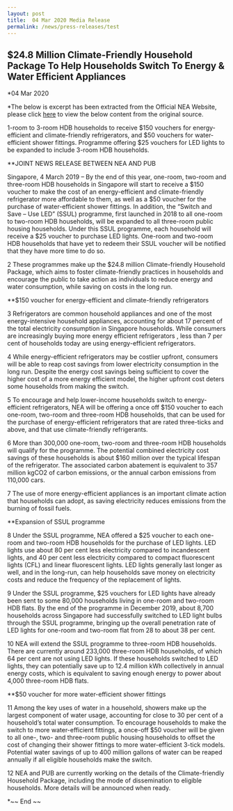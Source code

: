 ```yaml
---
layout: post
title:  04 Mar 2020 Media Release 
permalink: /news/press-releases/test
---
```

## $24.8 Million Climate-Friendly Household Package To Help Households Switch To Energy & Water Efficient Appliances
*04 Mar 2020

*The below is excerpt has been extracted from the Official NEA Website, please click [here](https://www.nea.gov.sg/media/news/news/index/climate-friendly-household-package-to-help-households) to view the below content from the original source.

1-room to 3-room HDB households to receive $150 vouchers for energy-efficient and climate-friendly refrigerators, and $50 vouchers for water-efficient shower fittings. Programme offering $25 vouchers for LED lights to be expanded to include 3-room HDB households.

**JOINT NEWS RELEASE BETWEEN NEA AND PUB

Singapore, 4 March 2019 – By the end of this year, one-room, two-room and three-room HDB households in Singapore will start to receive a $150 voucher to make the cost of an energy-efficient and climate-friendly refrigerator more affordable to them, as well as a $50 voucher for the purchase of water-efficient shower fittings. In addition, the “Switch and Save – Use LED” (SSUL) programme, first launched in 2018 to all one-room to two-room HDB households, will be expanded to all three-room public housing households. Under this SSUL programme, each household will receive a $25 voucher to purchase LED lights. One-room and two-room HDB households that have yet to redeem their SSUL voucher will be notified that they have more time to do so.

2     These programmes make up the $24.8 million Climate-friendly Household Package, which aims to foster climate-friendly practices in households and encourage the public to take action as individuals to reduce energy and water consumption, while saving on costs in the long run.

**$150 voucher for energy-efficient and climate-friendly refrigerators

3     Refrigerators are common household appliances and one of the most energy-intensive household appliances, accounting for about 17 percent of the total electricity consumption  in Singapore households. While consumers are increasingly buying more energy efficient refrigerators , less than 7 per cent of households today are using energy-efficient refrigerators.   

4     While energy-efficient refrigerators may be costlier upfront, consumers will be able to reap cost savings from lower electricity consumption in the long run. Despite the energy cost savings being sufficient to cover the higher cost of a more energy efficient model, the higher upfront cost deters some households from making the switch. 

5     To encourage and help lower-income households switch to energy-efficient refrigerators, NEA will be offering a once off $150 voucher to each one-room, two-room and three-room HDB households, that can be used for the purchase of energy-efficient refrigerators that are rated three-ticks and above, and that use climate-friendly refrigerants. 

6     More than 300,000 one-room, two-room and three-room HDB households will qualify for the programme.  The potential combined electricity cost savings of these households is about $160 million over the typical lifespan of the refrigerator. The associated carbon abatement is equivalent to 357 million kgCO2 of carbon emissions, or the annual carbon emissions from 110,000 cars. 

7     The use of more energy-efficient appliances is an important climate action that households can adopt, as saving electricity reduces emissions from the burning of fossil fuels.

**Expansion of SSUL programme

8     Under the SSUL programme, NEA offered a $25 voucher to each one-room and two-room HDB households for the purchase of LED lights. LED lights use about 80 per cent less electricity compared to incandescent lights, and 40 per cent less electricity compared to compact fluorescent lights (CFL) and linear fluorescent lights. LED lights generally last longer as well, and in the long-run, can help households save money on electricity costs and reduce the frequency of the replacement of lights.

9     Under the SSUL programme, $25 vouchers for LED lights have already been sent to some 80,000 households living in one-room and two-room HDB flats. By the end of the programme in December 2019, about 8,700 households across Singapore had successfully switched to LED light bulbs through the SSUL programme, bringing up the overall penetration rate of LED lights for one-room and two-room flat from 28 to about 38 per cent.

10     NEA will extend the SSUL programme to three-room HDB households. There are currently around 233,000 three-room HDB households, of which 64 per cent are not using LED lights. If these households switched to LED lights, they can potentially save up to 12.4 million kWh collectively in annual energy costs, which is equivalent to saving enough energy to power about 4,000 three-room HDB flats.

**$50 voucher for more water-efficient shower fittings

11     Among the key uses of water in a household, showers make up the largest component of water usage, accounting for close to 30 per cent of a household’s total water consumption. To encourage households to make the switch to more water-efficient fittings, a once-off $50 voucher will be given to all one-, two- and three-room public housing households to offset the cost of changing their shower fittings to more water-efficient 3-tick models. Potential water savings of up to 400 million gallons of water can be reaped annually if all eligible households make the switch. 

12     NEA and PUB are currently working on the details of the Climate-friendly Household Package, including the mode of dissemination to eligible households. More details will be announced when ready.

*~~ End ~~
